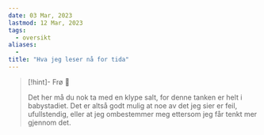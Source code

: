 ```yaml
---
date: 03 Mar, 2023
lastmod: 12 Mar, 2023
tags:
  - oversikt
aliases:
  - 
title: "Hva jeg leser nå for tida"
---
```

> [!hint]- Frø  🌱
>
> Det her må du nok ta med en klype salt, for denne tanken er helt i babystadiet. Det er altså godt mulig at noe av det jeg sier er feil, ufullstendig, eller at jeg ombestemmer meg ettersom jeg får tenkt mer gjennom det.